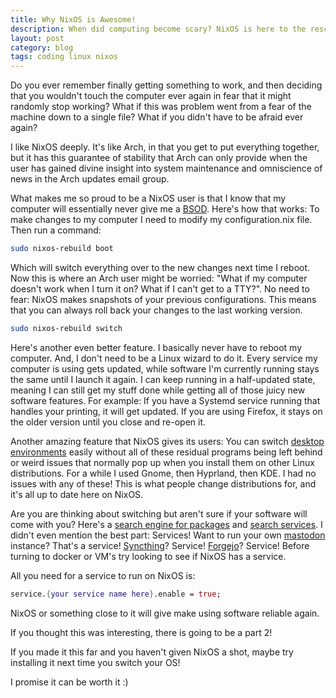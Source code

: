 ```yaml
---
title: Why NixOS is Awesome!
description: When did computing become scary? NixOS is here to the rescue!
layout: post
category: blog
tags: coding linux nixos
---
```


Do you ever remember finally getting something to work, and then deciding that you wouldn't touch the computer ever again in fear that it might randomly stop working? What if this was problem went from a fear of the machine down to a single file? What if you didn't have to be afraid ever again?

I like NixOS deeply. It's like Arch, in that you get to put everything together, but it has this guarantee of stability that Arch can only provide when the user has gained divine insight into system maintenance and omniscience of news in the Arch updates email group.

What makes me so proud to be a NixOS user is that I know that my computer will essentially never give me a [BSOD](https://en.wikipedia.org/wiki/Blue_screen_of_death). Here's how that works: To make changes to my computer I need to modify my configuration.nix file. Then run a command:

```bash
sudo nixos-rebuild boot
```

Which will switch everything over to the new changes next time I reboot. Now this is where an Arch user might be worried: "What if my computer doesn't work when I turn it on? What if I can't get to a TTY?". No need to fear: NixOS makes snapshots of your previous configurations. This means that you can always roll back your changes to the last working version.

```bash
sudo nixos-rebuild switch
```

Here's another even better feature. I basically never have to reboot my computer. And, I don't need to be a Linux wizard to do it. Every service my computer is using gets updated, while software I'm currently running stays the same until I launch it again. I can keep running in a half-updated state, meaning I can still get my stuff done while getting all of those juicy new software features. For example: If you have a Systemd service running that handles your printing, it will get updated. If you are using Firefox, it stays on the older version until you close and re-open it.

Another amazing feature that NixOS gives its users: You can switch [desktop environments](https://en.wikipedia.org/wiki/Desktop_environment#Gallery) easily without all of these residual programs being left behind or weird issues that normally pop up when you install them on other Linux distributions. For a while I used Gnome, then Hyprland, then KDE. I had no issues with any of these! This is what people change distributions for, and it's all up to date here on NixOS.

Are you are thinking about switching but aren't sure if your software will come with you? Here's a [search engine for packages](https://search.nixos.org/packages) and [search services](https://search.nixos.org/options?). I didn't even mention the best part: Services! Want to run your own [mastodon](https://mastodon.social/explore) instance? That's a service! [Syncthing](https://syncthing.net)? Service! [Forgejo](https://forgejo.org/)? Service! Before turning to docker or VM's try looking to see if NixOS has a service.

All you need for a service to run on NixOS is:

```nix
service.{your service name here}.enable = true;
```

NixOS or something close to it will give make using software reliable again.

If you thought this was interesting, there is going to be a part 2!

If you made it this far and you haven't given NixOS a shot, maybe try installing it next time you switch your OS!

I promise it can be worth it :)
